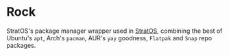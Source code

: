 # Rock
StratOS's package manager wrapper used in [StratOS](https://github.com/StratOS-Linux/StratOS), combining the best of Ubuntu's `apt`, Arch's `pacman`, AUR's `yay` goodness, `Flatpak` and `Snap` repo packages.

